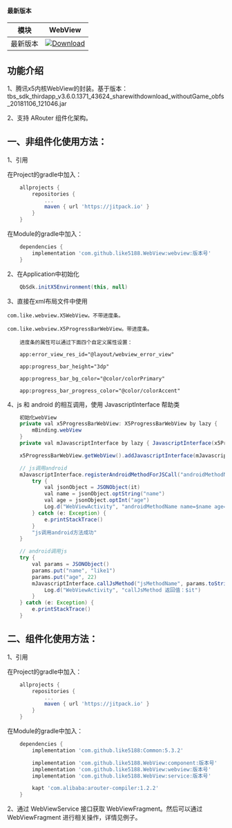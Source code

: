 #### 最新版本

模块|WebView
---|---
最新版本|[![Download](https://jitpack.io/v/like5188/WebView.svg)](https://jitpack.io/#like5188/WebView)

## 功能介绍

1、腾讯x5内核WebView的封装。基于版本：tbs_sdk_thirdapp_v3.6.0.1371_43624_sharewithdownload_withoutGame_obfs_20181106_121046.jar

2、支持 ARouter 组件化架构。

## 一、非组件化使用方法：

1、引用

在Project的gradle中加入：
```groovy
    allprojects {
        repositories {
            ...
            maven { url 'https://jitpack.io' }
        }
    }
```
在Module的gradle中加入：
```groovy
    dependencies {
        implementation 'com.github.like5188.WebView:webview:版本号'
    }
```

2、在Application中初始化
```java
    QbSdk.initX5Environment(this, null)
```

3、直接在xml布局文件中使用

    com.like.webview.X5WebView。不带进度条。

    com.like.webview.X5ProgressBarWebView。带进度条。

        进度条的属性可以通过下面四个自定义属性设置：

        app:error_view_res_id="@layout/webview_error_view"

        app:progress_bar_height="3dp"

        app:progress_bar_bg_color="@color/colorPrimary"

        app:progress_bar_progress_color="@color/colorAccent"

4、js 和 android 的相互调用，使用 JavascriptInterface 帮助类
```java
    初始化webView
    private val x5ProgressBarWebView: X5ProgressBarWebView by lazy {
        mBinding.webView
    }
    private val mJavascriptInterface by lazy { JavascriptInterface(x5ProgressBarWebView.getWebView()) }

    x5ProgressBarWebView.getWebView().addJavascriptInterface(mJavascriptInterface, "androidAPI")

    // js调用android
    mJavascriptInterface.registerAndroidMethodForJSCall("androidMethodName") {
        try {
            val jsonObject = JSONObject(it)
            val name = jsonObject.optString("name")
            val age = jsonObject.optInt("age")
            Log.d("WebViewActivity", "androidMethodName name=$name age=$age")
        } catch (e: Exception) {
            e.printStackTrace()
        }
        "js调用android方法成功"
    }

    // android调用js
    try {
        val params = JSONObject()
        params.put("name", "like1")
        params.put("age", 22)
        mJavascriptInterface.callJsMethod("jsMethodName", params.toString()) {
            Log.d("WebViewActivity", "callJsMethod 返回值：$it")
        }
    } catch (e: Exception) {
        e.printStackTrace()
    }
```

## 二、组件化使用方法：

1、引用

在Project的gradle中加入：
```groovy
    allprojects {
        repositories {
            ...
            maven { url 'https://jitpack.io' }
        }
    }
```
在Module的gradle中加入：
```groovy
    dependencies {
        implementation 'com.github.like5188:Common:5.3.2'

        implementation 'com.github.like5188.WebView:component:版本号'
        implementation 'com.github.like5188.WebView:webview:版本号'
        implementation 'com.github.like5188.WebView:service:版本号'

        kapt 'com.alibaba:arouter-compiler:1.2.2'
    }
```

2、通过 WebViewService 接口获取 WebViewFragment。然后可以通过 WebViewFragment 进行相关操作，详情见例子。
